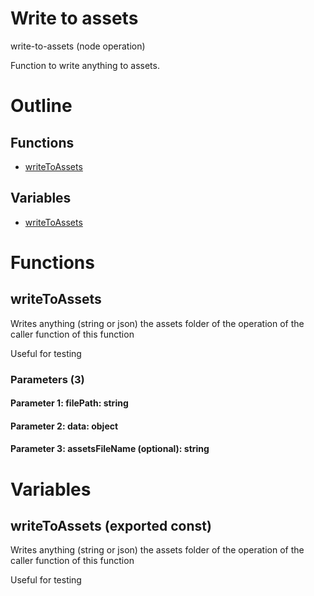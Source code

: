 # Write to assets

write-to-assets (node operation)

Function to write anything to assets.




# Outline

## Functions

- [writeToAssets](#writeToAssets)

## Variables

- [writeToAssets](#writetoassets)



# Functions

## writeToAssets

Writes anything (string or json) the assets folder of the operation of the caller function of this function

Useful for testing




### Parameters (3)

#### Parameter 1: filePath: string

#### Parameter 2: data: object

#### Parameter 3: assetsFileName (optional): string

# Variables

## writeToAssets (exported const)

Writes anything (string or json) the assets folder of the operation of the caller function of this function

Useful for testing

